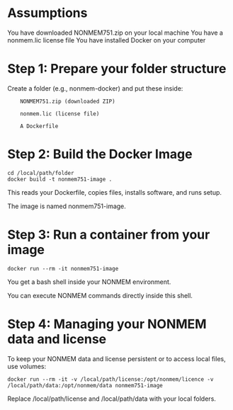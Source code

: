 # Assumptions
You have downloaded NONMEM751.zip on your local machine
You have a nonmem.lic license file
You have installed Docker on your computer

# Step 1: Prepare your folder structure
Create a folder (e.g., nonmem-docker) and put these inside:

        NONMEM751.zip (downloaded ZIP)
                
        nonmem.lic (license file)

        A Dockerfile 

# Step 2: Build the Docker Image

    cd /local/path/folder
    docker build -t nonmem751-image .

This reads your Dockerfile, copies files, installs software, and runs setup.

The image is named nonmem751-image.

# Step 3: Run a container from your image

    docker run --rm -it nonmem751-image

You get a bash shell inside your NONMEM environment.

You can execute NONMEM commands directly inside this shell.

# Step 4: Managing your NONMEM data and license
To keep your NONMEM data and license persistent or to access local files, use volumes:

    docker run --rm -it -v /local/path/license:/opt/nonmem/licence -v /local/path/data:/opt/nonmem/data nonmem751-image

Replace /local/path/license and /local/path/data with your local folders.
